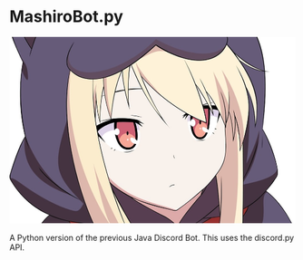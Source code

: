# MashiroBot.py

![Image of MashiroBot](Mashiro.jpg)

A Python version of the previous Java Discord Bot. This uses the discord.py API.
